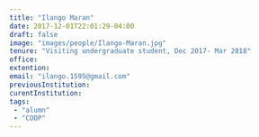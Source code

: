 ```yaml
---
title: "Ilango Maran"
date: 2017-12-01T22:01:29-04:00
draft: false
image: "images/people/Ilango-Maran.jpg"
tenure: "Visiting undergraduate student, Dec 2017- Mar 2018"
office:
extention:
email: "ilango.1595@gmail.com"
previousInstitution: 
curentInstitution: 
tags: 
 - "alumn"
 - "COOP"
---
```


